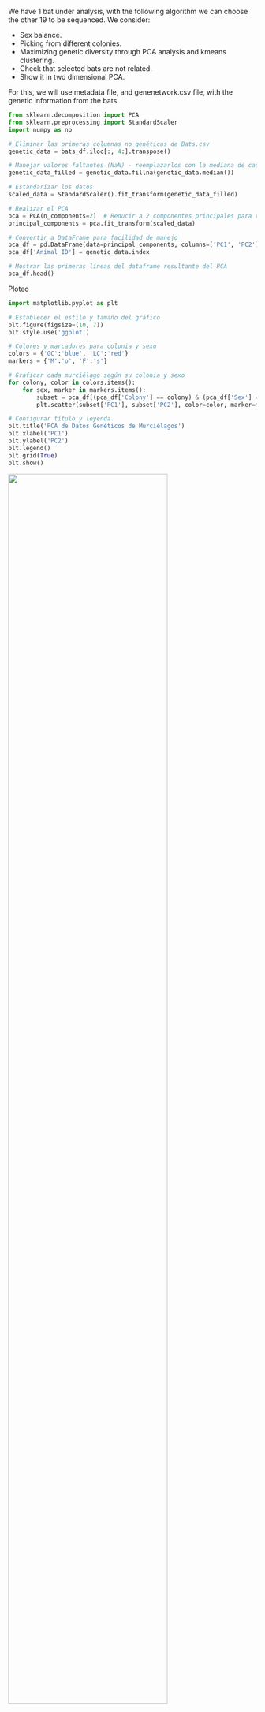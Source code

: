 We have 1 bat under analysis, with the following algorithm we can choose the other 19 to be sequenced. We consider:
 
 - Sex balance.
 - Picking from different colonies.
 - Maximizing genetic diversity through PCA analysis and kmeans clustering.
 - Check that selected bats are not related.
 - Show it in two dimensional PCA.

For this, we will use metadata file, and genenetwork.csv file, with the genetic information from the bats.

```python 
from sklearn.decomposition import PCA
from sklearn.preprocessing import StandardScaler
import numpy as np

# Eliminar las primeras columnas no genéticas de Bats.csv
genetic_data = bats_df.iloc[:, 4:].transpose()

# Manejar valores faltantes (NaN) - reemplazarlos con la mediana de cada columna
genetic_data_filled = genetic_data.fillna(genetic_data.median())

# Estandarizar los datos
scaled_data = StandardScaler().fit_transform(genetic_data_filled)

# Realizar el PCA
pca = PCA(n_components=2)  # Reducir a 2 componentes principales para visualización
principal_components = pca.fit_transform(scaled_data)

# Convertir a DataFrame para facilidad de manejo
pca_df = pd.DataFrame(data=principal_components, columns=['PC1', 'PC2'])
pca_df['Animal_ID'] = genetic_data.index

# Mostrar las primeras líneas del dataframe resultante del PCA
pca_df.head()
```

Ploteo

```python 
import matplotlib.pyplot as plt

# Establecer el estilo y tamaño del gráfico
plt.figure(figsize=(10, 7))
plt.style.use('ggplot')

# Colores y marcadores para colonia y sexo
colors = {'GC':'blue', 'LC':'red'}
markers = {'M':'o', 'F':'s'}

# Graficar cada murciélago según su colonia y sexo
for colony, color in colors.items():
    for sex, marker in markers.items():
        subset = pca_df[(pca_df['Colony'] == colony) & (pca_df['Sex'] == sex)]
        plt.scatter(subset['PC1'], subset['PC2'], color=color, marker=marker, s=50, label=f'{colony}-{sex}')

# Configurar título y leyenda
plt.title('PCA de Datos Genéticos de Murciélagos')
plt.xlabel('PC1')
plt.ylabel('PC2')
plt.legend()
plt.grid(True)
plt.show()
```

<img src="https://github.com/MarsicoFL/batPed/assets/55600771/5072c38c-96ef-4173-b36c-f606f1b6e376" width="80%">

```python 
# Número de murciélagos a seleccionar de cada categoría
num_to_select = 5  # 5 machos y 5 hembras de cada colonia

# Crear un DataFrame vacío para almacenar los murciélagos seleccionados
selected_bats = pd.DataFrame()

# Seleccionar murciélagos de diferentes áreas del gráfico, asegurando el equilibrio de sexo y colonia
for colony in ['GC', 'LC']:
    for sex in ['M', 'F']:
        subset = pca_df[(pca_df['Colony'] == colony) & (pca_df['Sex'] == sex)]
        
        # Seleccionar murciélagos de manera equitativa en el espacio PC1 y PC2
        # Para ello, ordenamos por PC1 y PC2 y seleccionamos de manera intercalada
        subset_sorted = subset.sort_values(by=['PC1', 'PC2'])
        selected_from_subset = subset_sorted.iloc[::len(subset) // num_to_select][:num_to_select]
        
        selected_bats = selected_bats.append(selected_from_subset)

selected_bats.reset_index(drop=True, inplace=True)
selected_bats
```

The selection!

|    |       PC1 |       PC2 | Animal_ID | Colony | Sex | MinimumAgeYrs |
|---:|----------:|----------:|:----------|:-------|:----|--------------:|
|  0 | -23.9876  | -18.286   | GSO-12-p  | GC     | M   | NaN           |
|  1 |  13.498   | -13.1921  | GSO-138-d | GC     | M   | NaN           |
|  2 |  27.143   |  22.4251  | GSO-97-c  | GC     | M   | NaN           |
|  3 |  37.656   |  -4.86746 | GSO-143-p   | GC     | *   | NaN           |
|  4 |  52.8923  | -20.8896  | GSO-63-g  | GC     | M   | NaN           |
|  5 |   2.14418 |   2.47417 | GSO-116-b | GC     | F   | NaN           |
|  6 |  25.0437  |  -3.15348 | GSO-111-c  | GC     | *   | NaN           |
|  7 |  31.3515  | -39.149   | GSO-45-k  | GC     | F   | NaN           |
|  8 |  40.4481  | -30.7723  | GSO-59-c  | GC     | F   | NaN           |
|  9 |  43.2621  |  27.6184  | GSO-58-f  | GC     | F   | NaN           |
| 10 | -53.6469  | -29.3207  | GSO-79-p  | LC     | M   | 5.5589        |
| 11 | -48.7845  |  11.1514  | GSO-129-b | LC     | M   | 8.2411        |
| 12 | -39.8911  |  19.5242  | GSO-90-n  | LC     | M   | 0.720548      |
| 13 | -29.414   |  31.7277  | GSO-133-h | LC     | M   | 2.23562       |
| 14 | -26.9571  |  -9.0733  | GSO-33-k  | LC     | M   | 5.5589        |
| 15 | -50.4741  | -20.2984  | GSO-88-c  | LC     | *   | *           |
| 16 | -33.6347  |  10.1725  | GSO-6-d   | LC     | F   | 1.80822       |
| 17 | -26.4434  | -48.3378  | GSO-112-n | LC     | F   | 6.83836       |
| 18 | -13.7882  | -26.2434  | GSO-70-p  | LC     | F   | 5.27123       |
| 19 |  -1.48976 | -27.0941  | GSO-25-p  | LC     | *   | *       |

(*) Indicate that this individuals could be changed and are released from gender balance definition.

Now we plot it:

```python 
# Establecer el estilo y tamaño del gráfico
plt.figure(figsize=(10, 7))
plt.style.use('default')

# Graficar todos los murciélagos en gris
plt.scatter(pca_df['PC1'], pca_df['PC2'], color='lightgray', label='Not Selected', s=50, alpha=0.7)

# Resaltar los murciélagos seleccionados según su colonia y sexo
english_labels = {'GC': 'GC', 'LC': 'LC', 'M': 'Male', 'F': 'Female'}
for colony, color in colors.items():
    for sex, marker in markers.items():
        subset = selected_bats[(selected_bats['Colony'] == colony) & (selected_bats['Sex'] == sex)]
        plt.scatter(subset['PC1'], subset['PC2'], color=color, marker=marker, s=50, label=f'{english_labels[colony]}-{english_labels[sex]} Selected', edgecolor='black')

# Configurar título y leyenda
plt.title('PCA of Bat Genetic Data (Selected Bats Highlighted)')
plt.xlabel('PC1')
plt.ylabel('PC2')
plt.legend()
plt.grid(True)
plt.show()
```


<img src="https://github.com/MarsicoFL/batPed/assets/55600771/7d6671eb-4b8c-4915-9748-4dee1e5e22a7" width="80%">


We also check it with previously performed clustering:

![clustering](https://github.com/MarsicoFL/batPed/assets/55600771/497eac72-ac6f-46dd-8aa5-ce1a4133b1ec)

## Re-analyzing admixture

Some time ago, we performed a pairwise kinship analysis between the bats. We detected some relatedness, but one of intriguing thinghs was the obtained coefficients for unrelatedness. Below:

![Captura desde 2023-11-15 09-04-38](https://github.com/MarsicoFL/batPed/assets/55600771/0e5e9bc2-37f8-4909-acc9-5d90d8430211)

We expect kinship = zero, with some degree of variance, but with zero and the mode. In this case we see a shift to lower values, this is also consistent with an highly admixed population.

